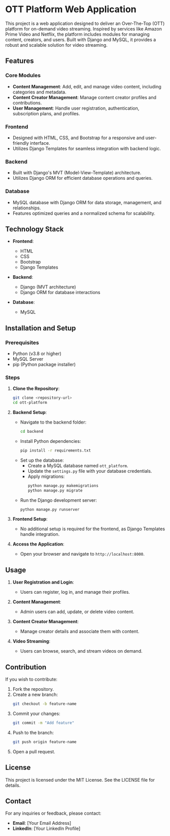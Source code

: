 # OTT Platform Web Application

This project is a web application designed to deliver an Over-The-Top (OTT) platform for on-demand video streaming. Inspired by services like Amazon Prime Video and Netflix, the platform includes modules for managing content, creators, and users. Built with Django and MySQL, it provides a robust and scalable solution for video streaming.

## Features

### Core Modules
- **Content Management**: Add, edit, and manage video content, including categories and metadata.
- **Content Creator Management**: Manage content creator profiles and contributions.
- **User Management**: Handle user registration, authentication, subscription plans, and profiles.

### Frontend
- Designed with HTML, CSS, and Bootstrap for a responsive and user-friendly interface.
- Utilizes Django Templates for seamless integration with backend logic.

### Backend
- Built with Django's MVT (Model-View-Template) architecture.
- Utilizes Django ORM for efficient database operations and queries.

### Database
- MySQL database with Django ORM for data storage, management, and relationships.
- Features optimized queries and a normalized schema for scalability.

## Technology Stack

- **Frontend**:
  - HTML
  - CSS
  - Bootstrap
  - Django Templates

- **Backend**:
  - Django (MVT architecture)
  - Django ORM for database interactions

- **Database**:
  - MySQL

## Installation and Setup

### Prerequisites
- Python (v3.8 or higher)
- MySQL Server
- pip (Python package installer)

### Steps

1. **Clone the Repository**:
   ```bash
   git clone <repository-url>
   cd ott-platform
   ```

2. **Backend Setup**:
   - Navigate to the backend folder:
     ```bash
     cd backend
     ```
   - Install Python dependencies:
     ```bash
     pip install -r requirements.txt
     ```
   - Set up the database:
     - Create a MySQL database named `ott_platform`.
     - Update the `settings.py` file with your database credentials.
     - Apply migrations:
       ```bash
       python manage.py makemigrations
       python manage.py migrate
       ```
   - Run the Django development server:
     ```bash
     python manage.py runserver
     ```

3. **Frontend Setup**:
   - No additional setup is required for the frontend, as Django Templates handle integration.

4. **Access the Application**:
   - Open your browser and navigate to `http://localhost:8000`.

## Usage

1. **User Registration and Login**:
   - Users can register, log in, and manage their profiles.

2. **Content Management**:
   - Admin users can add, update, or delete video content.

3. **Content Creator Management**:
   - Manage creator details and associate them with content.

4. **Video Streaming**:
   - Users can browse, search, and stream videos on demand.

## Contribution

If you wish to contribute:
1. Fork the repository.
2. Create a new branch:
   ```bash
   git checkout -b feature-name
   ```
3. Commit your changes:
   ```bash
   git commit -m "Add feature"
   ```
4. Push to the branch:
   ```bash
   git push origin feature-name
   ```
5. Open a pull request.

## License

This project is licensed under the MIT License. See the LICENSE file for details.

## Contact

For any inquiries or feedback, please contact:
- **Email**: [Your Email Address]
- **LinkedIn**: [Your LinkedIn Profile]

